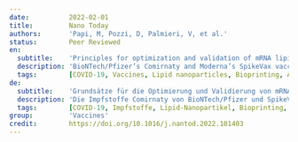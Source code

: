 ```yaml
---
date:          2022-02-01
title:         Nano Today
authors:       'Papi, M, Pozzi, D, Palmieri, V, et al.'
status:        Peer Reviewed
en:
  subtitle:    'Principles for optimization and validation of mRNA lipid nanoparticle vaccines against COVID-19 using 3D bioprinting'
  description: 'BioNTech/Pfizer’s Comirnaty and Moderna’s SpikeVax vaccines consist in mRNA encapsulated in lipid nanoparticles (LNPs). The modularity of the delivery platform and the manufacturing possibilities provided by microfluidics let them look like an instant success, but they are the product of decades of intense research. There is a multitude of considerations to be made when designing an optimal mRNA-LNPs vaccine. Herein, we provide a brief overview of what is presently known and what still requires investigation to optimize mRNA LNPs vaccines. Lastly, we give our perspective on the engineering of 3D bioprinted validation systems that will allow faster, cheaper, and more predictive vaccine testing in the future compared with animal models.'
  tags:        [COVID-19, Vaccines, Lipid nanoparticles, Bioprinting, Administration route, mRNA]
de:
  subtitle:    'Grundsätze für die Optimierung und Validierung von mRNA-Lipidnanopartikel-Impfstoffen gegen COVID-19 mittels 3D-Bioprinting'
  description: 'Die Impfstoffe Comirnaty von BioNTech/Pfizer und SpikeVax von Moderna bestehen aus mRNA, die in Lipid-Nanopartikeln (LNPs) verkapselt ist. Die Modularität der Verabreichungsplattform und die durch die Mikrofluidik gebotenen Herstellungsmöglichkeiten lassen sie wie einen sofortigen Erfolg aussehen, aber sie sind das Produkt jahrzehntelanger intensiver Forschung. Bei der Entwicklung eines optimalen mRNA-LNPs-Impfstoffs ist eine Vielzahl von Überlegungen anzustellen. Im Folgenden geben wir einen kurzen Überblick darüber, was derzeit bekannt ist und was noch untersucht werden muss, um mRNA-LNPs-Impfstoffe zu optimieren. Schließlich geben wir einen Ausblick auf die Entwicklung von 3D-Bioprint-Validierungssystemen, die in Zukunft schnellere, kostengünstigere und prädiktivere Impfstofftests im Vergleich zu Tiermodellen ermöglichen werden.' 
  tags:        [COVID-19, Impfstoffe, Lipid-Nanopartikel, Bioprinting, Verabreichungsweg, mRNA]
group:         'Vaccines'
credit:        https://doi.org/10.1016/j.nantod.2022.101403
---
```

